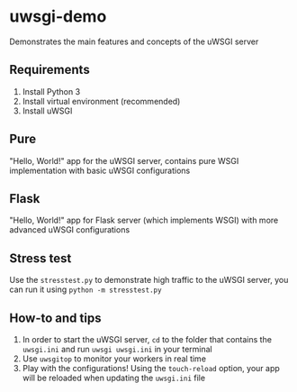 # uwsgi-demo

Demonstrates the main features and concepts of the uWSGI server

## Requirements

1. Install Python 3
1. Install virtual environment (recommended)
1. Install uWSGI

## Pure

"Hello, World!" app for the uWSGI server, contains pure WSGI implementation with basic uWSGI configurations

## Flask

"Hello, World!" app for Flask server (which implements WSGI) with more advanced uWSGI configurations

## Stress test

Use the `stresstest.py` to demonstrate high traffic to the uWSGI server, you can run it using `python -m stresstest.py`

## How-to and tips

1. In order to start the uWSGI server, `cd` to the folder that contains the `uwsgi.ini` and run `uwsgi uwsgi.ini` in your terminal
1. Use `uwsgitop` to monitor your workers in real time
1. Play with the configurations! Using the `touch-reload` option, your app will be reloaded when updating the `uwsgi.ini` file
